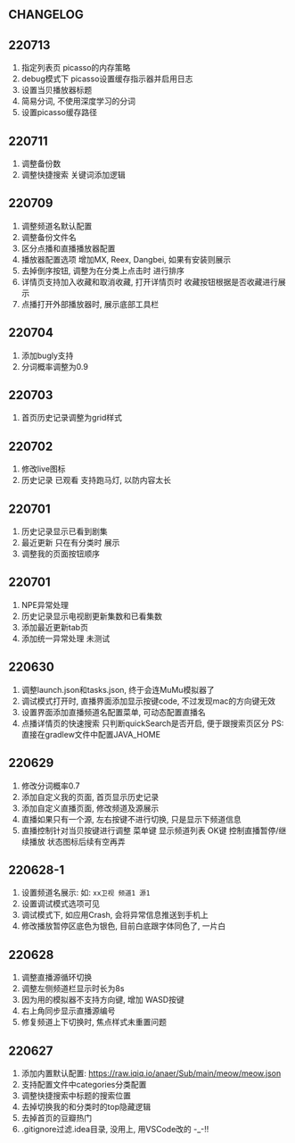 ## CHANGELOG

## 220713
1. 指定列表页 picasso的内存策略 
2. debug模式下 picasso设置缓存指示器并启用日志
3. 设置当贝播放器标题
4. 简易分词, 不使用深度学习的分词
5. 设置picasso缓存路径 

## 220711

1. 调整备份数
2. 调整快捷搜索 关键词添加逻辑

## 220709

1. 调整频道名默认配置
2. 调整备份文件名
3. 区分点播和直播播放器配置
4. 播放器配置选项 增加MX, Reex, Dangbei, 如果有安装则展示
5. 去掉倒序按钮, 调整为在分类上点击时 进行排序
6. 详情页支持加入收藏和取消收藏, 打开详情页时 收藏按钮根据是否收藏进行展示
7. 点播打开外部播放器时, 展示底部工具栏

## 220704

1. 添加bugly支持
2. 分词概率调整为0.9

## 220703

1. 首页历史记录调整为grid样式

## 220702

1. 修改live图标
2. 历史记录 已观看 支持跑马灯, 以防内容太长


## 220701

1. 历史记录显示已看到剧集
2. 最近更新 只在有分类时 展示
3. 调整我的页面按钮顺序

## 220701

1. NPE异常处理
2. 历史记录显示电视剧更新集数和已看集数
3. 添加最近更新tab页
4. 添加统一异常处理 未测试

## 220630

1. 调整launch.json和tasks.json, 终于会连MuMu模拟器了
2. 调试模式打开时, 直播界面添加显示按键code, 不过发现mac的方向键无效 
3. 设置界面添加直播频道名配置菜单, 可动态配置直播名
4. 点播详情页的快速搜索 只判断quickSearch是否开启, 便于跟搜索页区分
PS: 直接在gradlew文件中配置JAVA_HOME

## 220629

1. 修改分词概率0.7
2. 添加自定义我的页面, 首页显示历史记录
3. 添加自定义直播页面, 修改频道及源展示
4. 直播如果只有一个源, 左右按键不进行切换, 只是显示下频道信息
5. 直播控制针对当贝按键进行调整
    菜单键 显示频道列表
    OK键 控制直播暂停/继续播放 状态图标后续有空再弄

## 220628-1

1. 设置频道名展示: 如: `xx卫视 频道1 源1`
2. 设置调试模式选项可见
3. 调试模式下, 如应用Crash, 会将异常信息推送到手机上
4. 修改播放暂停区底色为银色, 目前白底跟字体同色了, 一片白

## 220628

1. 调整直播源循环切换
2. 调整左侧频道栏显示时长为8s
3. 因为用的模拟器不支持方向键, 增加 WASD按键
4. 右上角同步显示直播源编号
5. 修复频道上下切换时, 焦点样式未重置问题

## 220627

1. 添加内置默认配置: https://raw.iqiq.io/anaer/Sub/main/meow/meow.json
2. 支持配置文件中categories分类配置
3. 调整快捷搜索中标题的搜索位置
4. 去掉切换我的和分类时的top隐藏逻辑
5. 去掉首页的豆瓣热门
6. .gitignore过滤.idea目录, 没用上, 用VSCode改的 -_-!!